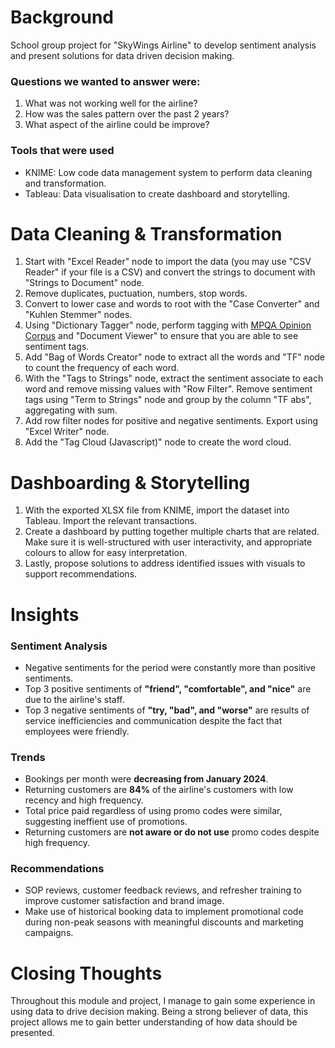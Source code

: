 # Background
School group project for "SkyWings Airline" to develop sentiment analysis and present solutions for data driven decision making. 

### Questions we wanted to answer were:
1. What was not working well for the airline? 
2. How was the sales pattern over the past 2 years? 
3. What aspect of the airline could be improve?

### Tools that were used
- KNIME: Low code data management system to perform data cleaning and transformation.
- Tableau: Data visualisation to create dashboard and storytelling. 

# Data Cleaning & Transformation
1. Start with "Excel Reader" node to import the data (you may use "CSV Reader" if your file is a CSV) and convert the strings to document with "Strings to Document" node. 
2. Remove duplicates, puctuation, numbers, stop words.
3. Convert to lower case and words to root with the "Case Converter" and "Kuhlen Stemmer" nodes. 
4. Using "Dictionary Tagger" node, perform tagging with [MPQA Opinion Corpus](https://mpqa.cs.pitt.edu/corpora/mpqa_corpus/) and "Document Viewer" to ensure that you are able to see sentiment tags.
5. Add "Bag of Words Creator" node to extract all the words and "TF" node to count the frequency of each word. 
6. With the "Tags to Strings" node, extract the sentiment associate to each word and remove missing values with "Row Filter". Remove sentiment tags using "Term to Strings" node and group by the column "TF abs", aggregating with sum. 
7. Add row filter nodes for positive and negative sentiments. Export using "Excel Writer" node.
8. Add the "Tag Cloud (Javascript)" node to create the word cloud.

# Dashboarding & Storytelling
1. With the exported XLSX file from KNIME, import the dataset into Tableau. Import the relevant transactions. 
2. Create a dashboard by putting together multiple charts that are related. Make sure it is well-structured with user interactivity, and appropriate colours to allow for easy interpretation. 
3. Lastly, propose solutions to address identified issues with visuals to support recommendations. 

# Insights
### Sentiment Analysis
- Negative sentiments for the period were constantly more than positive sentiments. 
- Top 3 positive sentiments of **"friend", "comfortable", and "nice"** are due to the airline's staff.
- Top 3 negative sentiments of **"try, "bad", and "worse"** are results of service inefficiencies and communication despite the fact that employees were friendly. 

### Trends
- Bookings per month were **decreasing from January 2024**.
- Returning customers are **84%** of the airline's customers with low recency and high frequency. 
- Total price paid regardless of using promo codes were similar, suggesting ineffient use of promotions. 
- Returning customers are **not aware or do not use** promo codes despite high frequency. 

### Recommendations
- SOP reviews, customer feedback reviews, and refresher training to improve customer satisfaction and brand image.
- Make use of historical booking data to implement promotional code during non-peak seasons with meaningful discounts and marketing campaigns. 

# Closing Thoughts
Throughout this module and project, I manage to gain some experience in using data to drive decision making. Being a strong believer of data, this project allows me to gain better understanding of how data should be presented. 
